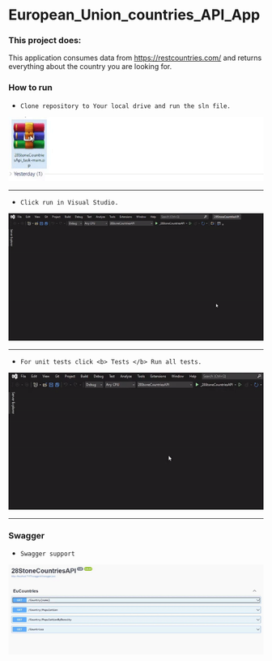 # European_Union_countries_API_App

### This project does:
This application consumes data from
https://restcountries.com/ and returns everything about the country you are looking for.

### How to run
- `Clone repository to Your local drive and run the sln file.`

![Alt Text](https://github.com/Raitis-Silins/28StoneCountriesApi_task/blob/main/assets/UnZip.gif)

---

- `Click run in Visual Studio.`

![Alt Text](https://github.com/Raitis-Silins/28StoneCountriesApi_task/blob/main/assets/start.gif)

---

- `For unit tests click <b> Tests </b> Run all tests.`

![Alt Text](https://github.com/Raitis-Silins/28StoneCountriesApi_task/blob/main/assets/xTests.gif)

---

### Swagger
- `Swagger support`

![Alt Text](https://github.com/Raitis-Silins/28StoneCountriesApi_task/blob/main/assets/swagger.gif)
